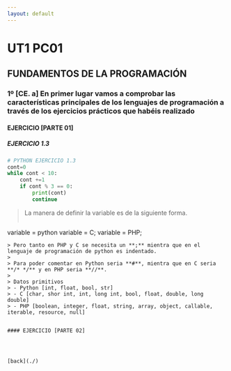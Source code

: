```yaml
---
layout: default
---
```


# UT1 PC01
## FUNDAMENTOS DE LA PROGRAMACIÓN
### 1º [CE. a] En primer lugar vamos a comprobar las características principales de los lenguajes de programación a través de los ejercicios prácticos que habéis realizado

#### EJERCICIO [PARTE 01]

##### EJERCICIO 1.3
```python
# PYTHON EJERCICIO 1.3
cont=0
while cont < 10:
    cont +=1
    if cont % 3 == 0:
        print(cont)
        continue
```
> La manera de definir la variable es de la siguiente forma.
> ```markdown
variable = python
variable = C;
variable = PHP;
```
> Pero tanto en PHP y C se necesita un **;** mientra que en el lenguaje de programación de python es indentado.
> 
> Para poder comentar en Python seria **#**, mientra que en C seria **/* */** y en PHP seria **//**.
> 
> Datos primitivos
> - Python [int, float, bool, str]
> - C [char, shor int, int, long int, bool, float, double, long double]
> - PHP [boolean, integer, float, string, array, object, callable, iterable, resource, null]


#### EJERCICIO [PARTE 02]




[back](./)
